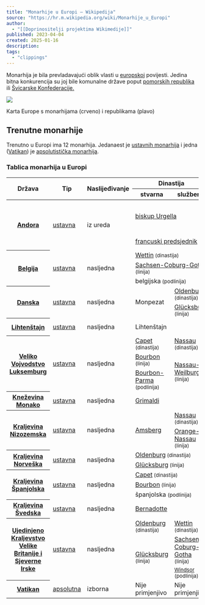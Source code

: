 ```yaml
---
title: "Monarhije u Europi – Wikipedija"
source: "https://hr.m.wikipedia.org/wiki/Monarhije_u_Europi"
author:
  - "[[Doprinositelji projektima Wikimedije]]"
published: 2023-04-04
created: 2025-01-16
description:
tags:
  - "clippings"
---
```

Monarhija je bila prevladavajući oblik vlasti u [europskoj](https://hr.m.wikipedia.org/wiki/Europa "Europa") povijesti. Jedina bitna konkurencija su joj bile komunalne države poput [pomorskih republika](https://hr.m.wikipedia.org/w/index.php?title=Pomorske_republike&action=edit&redlink=1 "Pomorske republike (stranica ne postoji)") ili [Švicarske Konfederacije.](https://hr.m.wikipedia.org/wiki/Stara_%C5%A0vicarska_Konfederacija "Stara Švicarska Konfederacija")

![](https://upload.wikimedia.org/wikipedia/commons/thumb/c/c2/European_monarchies.svg/347px-European_monarchies.svg.png)

Karta Europe s monarhijama (crveno) i republikama (plavo)

## Trenutne monarhije

Trenutno u Europi ima 12 monarhija. Jedanaest je [ustavnih monarhija](https://hr.m.wikipedia.org/wiki/Ustavna_monarhija "Ustavna monarhija") i jedna ([Vatikan](https://hr.m.wikipedia.org/wiki/Vatikan "Vatikan")) je [apsolutistička monarhija](https://hr.m.wikipedia.org/wiki/Apsolutna_monarhija "Apsolutna monarhija").

### Tablica monarhija u Europi

<table><thead><tr><th rowspan="2" scope="col">Država</th><th rowspan="2" scope="col">Tip</th><th rowspan="2" scope="col">Naslijeđivanje</th><th colspan="2" scope="col">Dinastija</th><th rowspan="2" scope="col">Titula</th><th colspan="2" rowspan="2" scope="col">Monarh</th></tr><tr><th>stvarna</th><th>službena</th></tr></thead><tbody><tr><th rowspan="2" scope="row"><a href="https://hr.m.wikipedia.org/wiki/Kne%C5%BEevina_Andora">Andora</a></th><td rowspan="2"><a href="https://hr.m.wikipedia.org/wiki/Ustavna_monarhija">ustavna</a></td><td rowspan="2">iz ureda</td><td colspan="2"><a href="https://hr.m.wikipedia.org/w/index.php?title=Biskup_Urgella&amp;action=edit&amp;redlink=1">biskup Urgella</a></td><td><a href="https://hr.m.wikipedia.org/w/index.php?title=Sukne%C5%BEevi_Andore&amp;action=edit&amp;redlink=1">suknez</a></td><td><span><a href="https://hr.m.wikipedia.org/wiki/Datoteka:Mons._Vives_(30612833490).jpg"><span>&nbsp;</span></a></span></td><td><a href="https://hr.m.wikipedia.org/w/index.php?title=Joan_Enric_Vives_Sic%C3%ADlia&amp;action=edit&amp;redlink=1">Joan Enric Vives Sicília</a></td></tr><tr><td colspan="2"><a href="https://hr.m.wikipedia.org/wiki/Popis_francuskih_predsjednika">francuski predsjednik</a></td><td><a href="https://hr.m.wikipedia.org/w/index.php?title=Sukne%C5%BEevi_Andore&amp;action=edit&amp;redlink=1">suknez</a></td><td><span><a href="https://hr.m.wikipedia.org/wiki/Datoteka:Emmanuel_Macron_June_2022_(cropped).jpg"><span>&nbsp;</span></a></span></td><td><a href="https://hr.m.wikipedia.org/wiki/Emmanuel_Macron">Emmanuel Macron</a></td></tr><tr><th rowspan="3" scope="row"><a href="https://hr.m.wikipedia.org/wiki/Kraljevina_Belgija">Belgija</a></th><td rowspan="3"><a href="https://hr.m.wikipedia.org/wiki/Ustavna_monarhija">ustavna</a></td><td rowspan="3">nasljedna</td><td colspan="2"><a href="https://hr.m.wikipedia.org/wiki/Dinastija_Wettin">Wettin</a><small> (dinastija)</small></td><td rowspan="3"><a href="https://hr.m.wikipedia.org/wiki/Kralj">kralj</a></td><td rowspan="3"><span><a href="https://hr.m.wikipedia.org/wiki/Datoteka:Sergio_Mattarella_and_Belgian_King_Philippe_at_Quirinale_in_2021_(6)_(cropped).jpg"><span>&nbsp;</span></a></span></td><td rowspan="3"><a href="https://hr.m.wikipedia.org/wiki/Filip_od_Belgije">Filip</a></td></tr><tr><td colspan="2"><a href="https://hr.m.wikipedia.org/wiki/Dinastija_Sachsen-Coburg-Gotha">Sachsen-Coburg-Gotha</a><small> (linija)</small></td></tr><tr><td colspan="2">belgijska<small> (podlinija)</small></td></tr><tr><th rowspan="2" scope="row"><a href="https://hr.m.wikipedia.org/wiki/Kraljevina_Danska">Danska</a></th><td rowspan="2"><a href="https://hr.m.wikipedia.org/wiki/Ustavna_monarhija">ustavna</a></td><td rowspan="2">nasljedna</td><td rowspan="2">Monpezat</td><td><a href="https://hr.m.wikipedia.org/wiki/Oldenburg_(dinastija)">Oldenburg</a><small> (dinastija)</small></td><td rowspan="2"><a href="https://hr.m.wikipedia.org/wiki/Popis_danskih_vladara">kralj</a></td><td rowspan="2"><span><a href="https://hr.m.wikipedia.org/wiki/Datoteka:Frederik,_Crown_Prince_of_Denmark_in_2018.jpg"><span>&nbsp;</span></a></span></td><td rowspan="2"><a href="https://hr.m.wikipedia.org/w/index.php?title=Frederik_X.,_danski_kralj&amp;action=edit&amp;redlink=1">Frederik X.</a></td></tr><tr><td><a href="https://hr.m.wikipedia.org/wiki/Schleswig-Holstein-Sonderburg-Gl%C3%BCcksburg">Glücksburg</a><small> (linija)</small></td></tr><tr><th scope="row"><a href="https://hr.m.wikipedia.org/wiki/Kne%C5%BEevina_Lihten%C5%A1tajn">Lihtenštajn</a></th><td><a href="https://hr.m.wikipedia.org/wiki/Ustavna_monarhija">ustavna</a></td><td>nasljedna</td><td colspan="2">Lihtenštajn</td><td><a href="https://hr.m.wikipedia.org/wiki/Knez">knez</a></td><td><span><a href="https://hr.m.wikipedia.org/wiki/Datoteka:%CE%99%CF%89%CE%AC%CE%BD%CE%BD%CE%B7%CF%82_%CE%91%CE%B4%CE%AC%CE%BC_%CE%92%CE%84_%CF%84%CE%BF%CF%85_%CE%9B%CE%AF%CF%87%CF%84%CE%B5%CE%BD%CF%83%CF%84%CE%B1%CF%8A%CE%BD.jpg"><span>&nbsp;</span></a></span></td><td><a href="https://hr.m.wikipedia.org/wiki/Hans-Adam_II.,_knez_Lihten%C5%A1tajna">Hans-Adam II.</a></td></tr><tr><th rowspan="3" scope="row"><b><a href="https://hr.m.wikipedia.org/wiki/Luksemburg">Veliko Vojvodstvo Luksemburg</a></b></th><td rowspan="3"><a href="https://hr.m.wikipedia.org/wiki/Ustavna_monarhija">ustavna</a></td><td rowspan="3">nasljedna</td><td><a href="https://hr.m.wikipedia.org/wiki/Dinastija_Capet">Capet</a><small> (dinastija)</small></td><td><a href="https://hr.m.wikipedia.org/wiki/Nassau_(dinastija)">Nassau</a><small> (dinastija)</small></td><td rowspan="3"><a href="https://hr.m.wikipedia.org/wiki/Veliki_vojvoda">veliki vojvoda</a></td><td rowspan="3"><span><a href="https://hr.m.wikipedia.org/wiki/Datoteka:Grand_Duke_Henri_at_the_Enthronement_of_Naruhito_(1).jpg"><span>&nbsp;</span></a></span></td><td rowspan="3"><a href="https://hr.m.wikipedia.org/wiki/Henri,_veliki_vojvoda_od_Luksemburga">Henri</a></td></tr><tr><td><a href="https://hr.m.wikipedia.org/wiki/Burbonci">Bourbon</a><small> (linija)</small></td><td rowspan="2"><a href="https://hr.m.wikipedia.org/wiki/Nassau-Weilburg">Nassau-Weilburg</a><small> (linija)</small></td></tr><tr><td><a href="https://hr.m.wikipedia.org/wiki/Bourbon-Parma">Bourbon-Parma</a><small> (podlinija)</small></td></tr><tr><th scope="row"><b><a href="https://hr.m.wikipedia.org/wiki/Monako">Kneževina Monako</a></b></th><td><a href="https://hr.m.wikipedia.org/wiki/Ustavna_monarhija">ustavna</a></td><td>nasljedna</td><td colspan="2"><a href="https://hr.m.wikipedia.org/wiki/Grimaldi">Grimaldi</a></td><td><a href="https://hr.m.wikipedia.org/wiki/Knez">knez</a></td><td><span><a href="https://hr.m.wikipedia.org/wiki/Datoteka:Prince_Albert_II_2016.jpg"><span>&nbsp;</span></a></span></td><td><a href="https://hr.m.wikipedia.org/wiki/Albert_II._od_Monaka">Albert&nbsp;II.</a></td></tr><tr><th rowspan="2" scope="row"><a href="https://hr.m.wikipedia.org/wiki/Kraljevina_Nizozemska">Kraljevina Nizozemska</a></th><td rowspan="2"><a href="https://hr.m.wikipedia.org/wiki/Ustavna_monarhija">ustavna</a></td><td rowspan="2">nasljedna</td><td rowspan="2"><a href="https://hr.m.wikipedia.org/w/index.php?title=Amsberg&amp;action=edit&amp;redlink=1">Amsberg</a></td><td><a href="https://hr.m.wikipedia.org/wiki/Nassau_(dinastija)">Nassau</a><small> (dinastija)</small></td><td rowspan="2"><a href="https://hr.m.wikipedia.org/wiki/Kralj">kralj</a></td><td rowspan="2"><span><a href="https://hr.m.wikipedia.org/wiki/Datoteka:Zijne_Majesteit_Koning_Willem-Alexander_met_koningsmantel_april_2013_(cropped).jpeg"><span>&nbsp;</span></a></span></td><td rowspan="2"><a href="https://hr.m.wikipedia.org/wiki/Willem-Alexander">Willem-Alexander</a></td></tr><tr><td><a href="https://hr.m.wikipedia.org/wiki/Orange-Nassau">Orange-Nassau</a><small> (linija)</small></td></tr><tr><th rowspan="2" scope="row"><b><a href="https://hr.m.wikipedia.org/wiki/Norve%C5%A1ka">Kraljevina Norveška</a></b></th><td rowspan="2"><a href="https://hr.m.wikipedia.org/wiki/Ustavna_monarhija">ustavna</a></td><td rowspan="2">nasljedna</td><td colspan="2"><a href="https://hr.m.wikipedia.org/wiki/Oldenburg_(dinastija)">Oldenburg</a><small> (dinastija)</small></td><td rowspan="2"><a href="https://hr.m.wikipedia.org/wiki/Kralj">kralj</a></td><td rowspan="2"><span><a href="https://hr.m.wikipedia.org/wiki/Datoteka:King_Harald_V_of_Norway_(29227859394)_(cropped).jpg"><span>&nbsp;</span></a></span></td><td rowspan="2"><a href="https://hr.m.wikipedia.org/wiki/Harald_V.">Harald V.</a></td></tr><tr><td colspan="2"><a href="https://hr.m.wikipedia.org/wiki/Schleswig-Holstein-Sonderburg-Gl%C3%BCcksburg">Glücksburg</a><small> (linija)</small></td></tr><tr><th rowspan="3" scope="row"><b><a href="https://hr.m.wikipedia.org/wiki/%C5%A0panjolska">Kraljevina Španjolska</a></b></th><td rowspan="3"><a href="https://hr.m.wikipedia.org/wiki/Ustavna_monarhija">ustavna</a></td><td rowspan="3">nasljedna</td><td colspan="2"><a href="https://hr.m.wikipedia.org/wiki/Dinastija_Capet">Capet</a><small> (dinastija)</small></td><td rowspan="3"><a href="https://hr.m.wikipedia.org/wiki/Kralj">kralj</a></td><td rowspan="3"><span><a href="https://hr.m.wikipedia.org/wiki/Datoteka:Felipe_VI_in_2020_(cropped).jpg"><span>&nbsp;</span></a></span></td><td rowspan="3"><a href="https://hr.m.wikipedia.org/wiki/Filip_VI.">Filip VI.</a></td></tr><tr><td colspan="2"><a href="https://hr.m.wikipedia.org/wiki/Burbonci">Bourbon</a><small> (linija)</small></td></tr><tr><td colspan="2">španjolska <small>(podlinija)</small></td></tr><tr><th scope="row"><b><a href="https://hr.m.wikipedia.org/wiki/%C5%A0vedska">Kraljevina Švedska</a></b></th><td><a href="https://hr.m.wikipedia.org/wiki/Ustavna_monarhija">ustavna</a></td><td>nasljedna</td><td colspan="2"><a href="https://hr.m.wikipedia.org/wiki/Bernadotte">Bernadotte</a></td><td><a href="https://hr.m.wikipedia.org/wiki/Kralj">kralj</a></td><td><span><a href="https://hr.m.wikipedia.org/wiki/Datoteka:Crafoord_Prize_D81_9141_(42282165922)_(cropped).jpg"><span>&nbsp;</span></a></span></td><td><a href="https://hr.m.wikipedia.org/wiki/Karlo_XVI._Gustav">Karlo XVI. Gustav</a></td></tr><tr><th rowspan="3" scope="row"><b><a href="https://hr.m.wikipedia.org/wiki/Ujedinjeno_Kraljevstvo">Ujedinjeno Kraljevstvo Velike Britanije i Sjeverne Irske</a></b></th><td rowspan="3"><a href="https://hr.m.wikipedia.org/wiki/Ustavna_monarhija">ustavna</a></td><td rowspan="3">nasljedna</td><td><a href="https://hr.m.wikipedia.org/wiki/Oldenburg_(dinastija)">Oldenburg</a><small> (dinastija)</small></td><td><a href="https://hr.m.wikipedia.org/wiki/Dinastija_Wettin">Wettin</a><small> (dinastija)</small></td><td rowspan="3"><a href="https://hr.m.wikipedia.org/wiki/Kralj">kralj</a></td><td rowspan="3"><span><a href="https://hr.m.wikipedia.org/wiki/Datoteka:Charles_Prince_of_Wales.jpg"><span>&nbsp;</span></a></span></td><td rowspan="3"><a href="https://hr.m.wikipedia.org/wiki/Karlo_III.,_kralj_Ujedinjenog_Kraljevstva">Charles&nbsp;III.</a></td></tr><tr><td rowspan="2"><a href="https://hr.m.wikipedia.org/wiki/Schleswig-Holstein-Sonderburg-Gl%C3%BCcksburg">Glücksburg</a><small> (linija)</small></td><td><a href="https://hr.m.wikipedia.org/wiki/Dinastija_Sachsen-Coburg-Gotha">Sachsen-Coburg-Gotha</a><small> (linija)</small></td></tr><tr><td><small><a href="https://hr.m.wikipedia.org/wiki/Windsori">Windsor</a> (podlinija)</small></td></tr><tr><th scope="row"><a href="https://hr.m.wikipedia.org/wiki/Vatikan">Vatikan</a></th><td><a href="https://hr.m.wikipedia.org/wiki/Apsolutna_monarhija">apsolutna</a></td><td>izborna</td><td>Nije primjenjivo</td><td>Nije primjenjivo</td><td><a href="https://hr.m.wikipedia.org/wiki/Papa">papa</a></td><td><span><a href="https://hr.m.wikipedia.org/wiki/Datoteka:Pope_Francis_Korea_Haemi_Castle_19.jpg"><span>&nbsp;</span></a></span></td><td><a href="https://hr.m.wikipedia.org/wiki/Franjo">Franjo</a></td></tr></tbody><tfoot></tfoot></table>